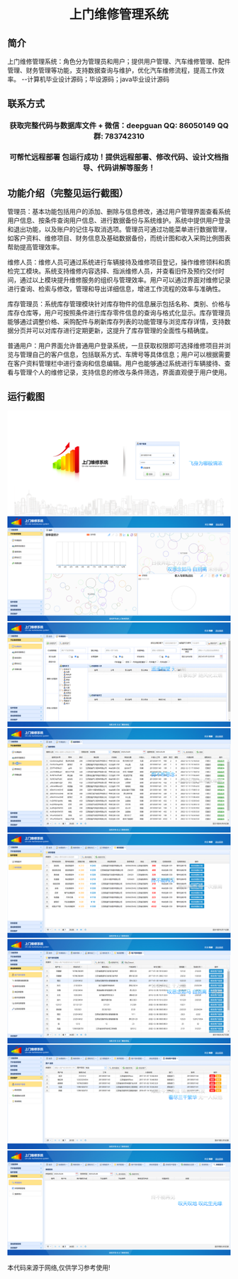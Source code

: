 <p><h1 align="center">上门维修管理系统</h1></p>

## 简介
上门维修管理系统：角色分为管理员和用户；提供用户管理、汽车维修管理、配件管理、财务管理等功能，支持数据查询与维护，优化汽车维修流程，提高工作效率。    --计算机毕业设计源码；毕设源码；java毕业设计源码


## 联系方式
<p><h3 align="center">获取完整代码与数据库文件 + 微信：deepguan QQ: 86050149 QQ群: 783742310</h3></p>
<p><h3 align="center">可帮忙远程部署 包运行成功！提供远程部署、修改代码、设计文档指导、代码讲解等服务！</h3></p>

## 功能介绍（完整见运行截图）
管理员：基本功能包括用户的添加、删除与信息修改，通过用户管理界面查看系统用户信息、按条件查询用户信息、进行数据备份与系统维护。系统中提供用户登录和退出功能，以及账户的记住与取消选项。管理员可通过功能菜单进行数据管理，如客户资料、维修项目、财务信息及基础数据备份，而统计图和收入采购比例图表帮助提高管理效率。

维修人员：维修人员可通过系统进行车辆接待及维修项目登记，操作维修领料和质检完工模块。系统支持维修内容选择、指派维修人员，并查看旧件及预约交付时间，通过以上模块提升维修服务的组织与管理效率。用户可以通过界面对维修记录进行查询、检索与修改，管理和导出详细信息，增进工作流程的效率与准确性。

库存管理员：系统库存管理模块针对库存物件的信息展示包括名称、类别、价格与库存仓库等，用户可按照条件进行库存零件信息的查询与格式化显示。库存管理员能够通过调整价格、采购配件与刷新库存列表的功能管理与浏览库存详情，支持数据分页并可以对库存进行定期更新，这提升了库存管理的全面性与精确度。

普通用户：用户界面允许普通用户登录系统，一旦获取权限即可选择维修项目并浏览与管理自己的客户信息，包括联系方式、车牌号等具体信息；用户可以根据需要在客户资料管理栏中进行查询和信息编辑。用户也能够通过系统进行车辆接待、查看与管理个人的维修记录，支持信息的修改与条件筛选，界面直观便于用户使用。


## 运行截图
![](imgs/588112-20230305094939986-1913147900.png)
![](imgs/588112-20230305094944899-698697934.png)
![](imgs/588112-20230305094949072-298327633.png)
![](imgs/588112-20230305094953234-442734596.png)
![](imgs/588112-20230305094958006-669197704.png)
![](imgs/588112-20230305095002504-184131720.png)
![](imgs/588112-20230305095007020-1207263912.png)
![](imgs/588112-20230305095011779-1589280526.png)

<p>本代码来源于网络,仅供学习参考使用!</p>
